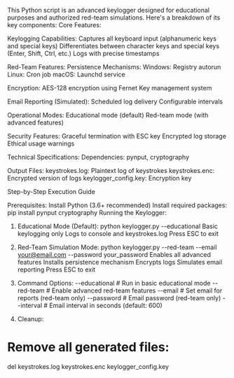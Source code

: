 
This Python script is an advanced keylogger designed for educational purposes and authorized red-team simulations. Here's a breakdown of its key components:
Core Features:

Keylogging Capabilities:
Captures all keyboard input (alphanumeric keys and special keys)
Differentiates between character keys and special keys (Enter, Shift, Ctrl, etc.)
Logs with precise timestamps

Red-Team Features:
Persistence Mechanisms:
Windows: Registry autorun
Linux: Cron job
macOS: Launchd service

Encryption:
AES-128 encryption using Fernet
Key management system

Email Reporting (Simulated):
Scheduled log delivery
Configurable intervals

Operational Modes:
Educational mode (default)
Red-team mode (with advanced features)

Security Features:
Graceful termination with ESC key
Encrypted log storage
Ethical usage warnings

Technical Specifications:
Dependencies: pynput, cryptography

Output Files:
keystrokes.log: Plaintext log of keystrokes
keystrokes.enc: Encrypted version of logs
keylogger_config.key: Encryption key


Step-by-Step Execution Guide

Prerequisites:
Install Python (3.6+ recommended)
Install required packages:
pip install pynput cryptography
Running the Keylogger:

1. Educational Mode (Default):
python keylogger.py --educational
Basic keylogging only
Logs to console and keystrokes.log
Press ESC to exit

3. Red-Team Simulation Mode:
python keylogger.py --red-team --email your@email.com --password your_password
Enables all advanced features
Installs persistence mechanism
Encrypts logs
Simulates email reporting
Press ESC to exit

5. Command Options:
--educational    # Run in basic educational mode
--red-team       # Enable advanced red-team features
--email          # Set email for reports (red-team only)
--password       # Email password (red-team only)
--interval       # Email interval in seconds (default: 600)

6. Cleanup:
# Remove all generated files:
del keystrokes.log keystrokes.enc keylogger_config.key

